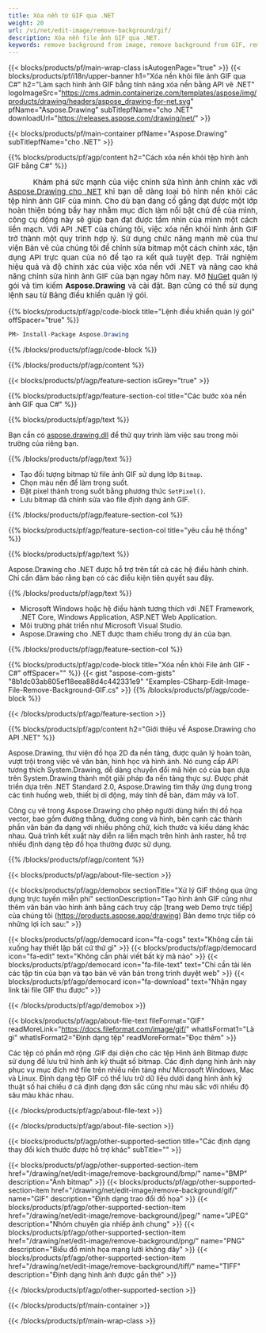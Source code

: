 ```yaml
---
title: Xóa nền từ GIF qua .NET
weight: 20
url: /vi/net/edit-image/remove-background/gif/
description: Xóa nền file ảnh GIF qua .NET.
keywords: remove background from image, remove background from GIF, remove background via C#, background removal, erase background, clean image, 2D graphics, drawing API, edit bitmap C#, Drawing cho .NET, save bitmap, save GIF image, cross-platform 2D graphic library, Bitmap class, raster graphics drawing, rendering raster images, GIF image file
---
```


{{< blocks/products/pf/main-wrap-class isAutogenPage="true" >}}
{{< blocks/products/pf/i18n/upper-banner h1="Xóa nền khỏi file ảnh GIF qua C#" h2="Làm sạch hình ảnh GIF bằng tính năng xóa nền bằng API vẽ .NET" logoImageSrc="https://cms.admin.containerize.com/templates/aspose/img/products/drawing/headers/aspose_drawing-for-net.svg" pfName="Aspose.Drawing" subTitlepfName="cho .NET" downloadUrl="https://releases.aspose.com/drawing/net/" >}}

{{< blocks/products/pf/main-container pfName="Aspose.Drawing" subTitlepfName="cho .NET" >}}


{{% blocks/products/pf/agp/content h2="Cách xóa nền khỏi tệp hình ảnh GIF bằng C#" %}}

<p align="justify" style="text-indent:50px;font-size:15px;">
Khám phá sức mạnh của việc chỉnh sửa hình ảnh chính xác với <a href="https://products.aspose.com/drawing/net">Aspose.Drawing cho .NET</a> khi bạn dễ dàng loại bỏ hình nền khỏi các tệp hình ảnh GIF của mình. Cho dù bạn đang cố gắng đạt được một lớp hoàn thiện bóng bẩy hay nhằm mục đích làm nổi bật chủ đề của mình, công cụ động này sẽ giúp bạn đạt được tầm nhìn của mình một cách liền mạch. Với API .NET của chúng tôi, việc xóa nền khỏi hình ảnh GIF trở thành một quy trình hợp lý. Sử dụng chức năng mạnh mẽ của thư viện Bản vẽ của chúng tôi để chỉnh sửa bitmap một cách chính xác, tận dụng API trực quan của nó để tạo ra kết quả tuyệt đẹp. Trải nghiệm hiệu quả và độ chính xác của việc xóa nền với .NET và nâng cao khả năng chỉnh sửa hình ảnh GIF của bạn ngay hôm nay. Mở <a href="https://www.nuget.org/packages/aspose.drawing">NuGet</a> quản lý gói và tìm kiếm <b>Aspose.Drawing</b> và cài đặt. Bạn cũng có thể sử dụng lệnh sau từ Bảng điều khiển quản lý gói.</p>

{{% blocks/products/pf/agp/code-block title="Lệnh điều khiển quản lý gói" offSpacer="true" %}}
```cs
PM> Install-Package Aspose.Drawing
```
{{% /blocks/products/pf/agp/code-block %}}

{{% /blocks/products/pf/agp/content %}}


{{< blocks/products/pf/agp/feature-section isGrey="true" >}}

{{% blocks/products/pf/agp/feature-section-col title="Các bước xóa nền ảnh GIF qua C#" %}}

{{% blocks/products/pf/agp/text %}}

Bạn cần có [aspose.drawing.dll](https://downloads.aspose.com/drawing/net) để thử quy trình làm việc sau trong môi trường của riêng bạn.

{{% /blocks/products/pf/agp/text %}}

+ Tạo đối tượng bitmap từ file ảnh GIF sử dụng lớp `Bitmap`.
+ Chọn màu nền để làm trong suốt.
+ Đặt pixel thành trong suốt bằng phương thức `SetPixel()`.
+ Lưu bitmap đã chỉnh sửa vào file định dạng ảnh GIF.

{{% /blocks/products/pf/agp/feature-section-col %}}

{{% blocks/products/pf/agp/feature-section-col title="yêu cầu hệ thống" %}}

{{% blocks/products/pf/agp/text %}}

Aspose.Drawing cho .NET được hỗ trợ trên tất cả các hệ điều hành chính. Chỉ cần đảm bảo rằng bạn có các điều kiện tiên quyết sau đây.

{{% /blocks/products/pf/agp/text %}}

- Microsoft Windows hoặc hệ điều hành tương thích với .NET Framework, .NET Core, Windows Application, ASP.NET Web Application.
- Môi trường phát triển như Microsoft Visual Studio.
- Aspose.Drawing cho .NET được tham chiếu trong dự án của bạn.

{{% /blocks/products/pf/agp/feature-section-col %}}

{{% blocks/products/pf/agp/code-block title="Xóa nền khỏi File ảnh GIF - C#" offSpacer="" %}}
{{< gist "aspose-com-gists" "8b1dc03ab805ef18eea88d4c442331e9" "Examples-CSharp-Edit-Image-File-Remove-Background-GIF.cs" >}}
{{% /blocks/products/pf/agp/code-block %}}

{{< /blocks/products/pf/agp/feature-section >}}


<!-- aboutfile Starts -->

{{% blocks/products/pf/agp/content h2="Giới thiệu về Aspose.Drawing cho API .NET" %}}

Aspose.Drawing, thư viện đồ họa 2D đa nền tảng, được quản lý hoàn toàn, vượt trội trong việc vẽ văn bản, hình học và hình ảnh. Nó cung cấp API tương thích System.Drawing, dễ dàng chuyển đổi mã hiện có của bạn dựa trên System.Drawing thành một giải pháp đa nền tảng thực sự. Được phát triển dựa trên .NET Standard 2.0, Aspose.Drawing tìm thấy ứng dụng trong các tình huống web, thiết bị di động, máy tính để bàn, đám mây và IoT.

Công cụ vẽ trong Aspose.Drawing cho phép người dùng hiển thị đồ họa vector, bao gồm đường thẳng, đường cong và hình, bên cạnh các thành phần văn bản đa dạng với nhiều phông chữ, kích thước và kiểu dáng khác nhau. Quá trình kết xuất này diễn ra liền mạch trên hình ảnh raster, hỗ trợ nhiều định dạng tệp đồ họa thường được sử dụng.

{{% /blocks/products/pf/agp/content %}}


{{< blocks/products/pf/agp/about-file-section >}}

{{< blocks/products/pf/agp/demobox sectionTitle="Xử lý GIF thông qua ứng dụng trực tuyến miễn phí" sectionDescription="Tạo hình ảnh GIF cũng như thêm văn bản vào hình ảnh bằng cách truy cập [trang web Demo trực tiếp] của chúng tôi (https://products.aspose.app/drawing) Bản demo trực tiếp có những lợi ích sau:" >}}

{{< blocks/products/pf/agp/democard icon="fa-cogs" text="Không cần tải xuống hay thiết lập bất cứ thứ gì" >}}
{{< blocks/products/pf/agp/democard icon="fa-edit" text="Không cần phải viết bất kỳ mã nào" >}}
{{< blocks/products/pf/agp/democard icon="fa-file-text" text="Chỉ cần tải lên các tập tin của bạn và tạo bản vẽ văn bản trong trình duyệt web" >}}
{{< blocks/products/pf/agp/democard icon="fa-download" text="Nhận ngay link tải file GIF thu được" >}}

{{< /blocks/products/pf/agp/demobox >}}

{{< blocks/products/pf/agp/about-file-text fileFormat="GIF" readMoreLink="https://docs.fileformat.com/image/gif/" whatIsFormat1="Là gì" whatIsFormat2="Định dạng tệp" readMoreFormat="Đọc thêm" >}}

Các tệp có phần mở rộng .GIF đại diện cho các tệp Hình ảnh Bitmap được sử dụng để lưu trữ hình ảnh kỹ thuật số bitmap. Các định dạng hình ảnh này phục vụ mục đích mở file trên nhiều nền tảng như Microsoft Windows, Mac và Linux. Định dạng tệp GIF có thể lưu trữ dữ liệu dưới dạng hình ảnh kỹ thuật số hai chiều ở cả định dạng đơn sắc cũng như màu sắc với nhiều độ sâu màu khác nhau.

{{< /blocks/products/pf/agp/about-file-text >}}

{{< /blocks/products/pf/agp/about-file-section >}}

<!-- aboutfile Ends -->


{{< blocks/products/pf/agp/other-supported-section title="Các định dạng thay đổi kích thước được hỗ trợ khác" subTitle="" >}}

{{< blocks/products/pf/agp/other-supported-section-item href="/drawing/net/edit-image/remove-background/bmp/" name="BMP" description="Ảnh bitmap" >}}
{{< blocks/products/pf/agp/other-supported-section-item href="/drawing/net/edit-image/remove-background/gif/" name="GIF" description="Định dạng trao đổi đồ họa" >}}
{{< blocks/products/pf/agp/other-supported-section-item href="/drawing/net/edit-image/remove-background/jpeg/" name="JPEG" description="Nhóm chuyên gia nhiếp ảnh chung" >}}
{{< blocks/products/pf/agp/other-supported-section-item href="/drawing/net/edit-image/remove-background/png/" name="PNG" description="Biểu đồ minh họa mạng lưới không dây" >}}
{{< blocks/products/pf/agp/other-supported-section-item href="/drawing/net/edit-image/remove-background/tiff/" name="TIFF" description="Định dạng hình ảnh được gắn thẻ" >}}

{{< /blocks/products/pf/agp/other-supported-section >}}

{{< /blocks/products/pf/main-container >}}

{{< /blocks/products/pf/main-wrap-class >}}
